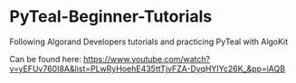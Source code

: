 # PyTeal-Beginner-Tutorials
Following Algorand Developers tutorials and practicing PyTeal with AlgoKit

Can be found here: https://www.youtube.com/watch?v=yEFUv760I8A&list=PLwRyHoehE435ttTjvFZA-DyqHYIYc26K_&pp=iAQB
